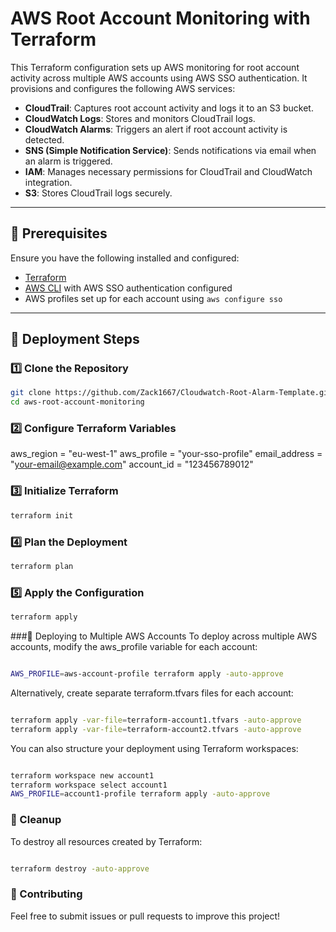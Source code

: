 # AWS Root Account Monitoring with Terraform

This Terraform configuration sets up AWS monitoring for root account activity across multiple AWS accounts using AWS SSO authentication. It provisions and configures the following AWS services:

- **CloudTrail**: Captures root account activity and logs it to an S3 bucket.
- **CloudWatch Logs**: Stores and monitors CloudTrail logs.
- **CloudWatch Alarms**: Triggers an alert if root account activity is detected.
- **SNS (Simple Notification Service)**: Sends notifications via email when an alarm is triggered.
- **IAM**: Manages necessary permissions for CloudTrail and CloudWatch integration.
- **S3**: Stores CloudTrail logs securely.

---

## 📌 Prerequisites

Ensure you have the following installed and configured:

- [Terraform](https://developer.hashicorp.com/terraform/tutorials/aws-get-started/install-cli)
- [AWS CLI](https://aws.amazon.com/cli/) with AWS SSO authentication configured
- AWS profiles set up for each account using `aws configure sso`

---

## 🚀 Deployment Steps

### 1️⃣ Clone the Repository

```sh
git clone https://github.com/Zack1667/Cloudwatch-Root-Alarm-Template.git
cd aws-root-account-monitoring
```

### 2️⃣ Configure Terraform Variables 

aws_region    = "eu-west-1"
aws_profile   = "your-sso-profile"
email_address = "your-email@example.com"
account_id    = "123456789012"

### 3️⃣ Initialize Terraform 

```sh
terraform init
```

### 4️⃣ Plan the Deployment 

```sh
terraform plan
```

### 5️⃣ Apply the Configuration

```sh
terraform apply
```

###📡 Deploying to Multiple AWS Accounts
To deploy across multiple AWS accounts, modify the aws_profile variable for each account:

```sh

AWS_PROFILE=aws-account-profile terraform apply -auto-approve

```

Alternatively, create separate terraform.tfvars files for each account:

```sh

terraform apply -var-file=terraform-account1.tfvars -auto-approve
terraform apply -var-file=terraform-account2.tfvars -auto-approve
```

You can also structure your deployment using Terraform workspaces:

```sh

terraform workspace new account1
terraform workspace select account1
AWS_PROFILE=account1-profile terraform apply -auto-approve

```

### 🛑 Cleanup 

To destroy all resources created by Terraform:

```sh

terraform destroy -auto-approve

```

### 🤝 Contributing
Feel free to submit issues or pull requests to improve this project!

